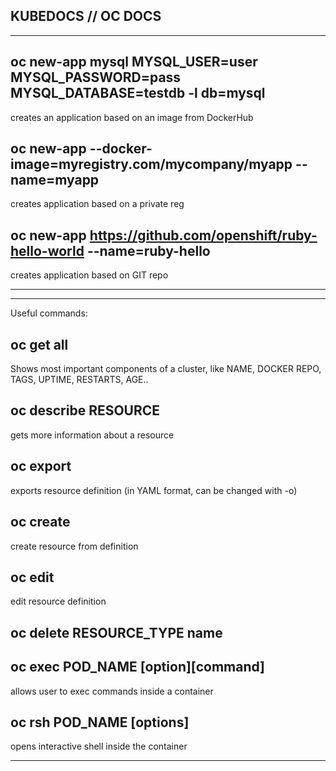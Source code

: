 ## KUBEDOCS // OC DOCS

---------------------------------------------------------------------------------------------

## oc new-app mysql MYSQL_USER=user MYSQL_PASSWORD=pass MYSQL_DATABASE=testdb -l db=mysql

creates an application based on an image from DockerHub

## oc new-app --docker-image=myregistry.com/mycompany/myapp --name=myapp

creates application based on a private reg

## oc new-app https://github.com/openshift/ruby-hello-world --name=ruby-hello

creates application based on GIT repo

----------------------------------------------------------------------------------------------


----------------------------------------------------------------------------------------------

Useful commands:

## oc get all 

Shows most important components of a cluster, like NAME, DOCKER REPO, TAGS, UPTIME, RESTARTS, AGE..

## oc describe RESOURCE

gets more information about a resource

## oc export

exports resource definition (in YAML format, can be changed with -o)

## oc create

create resource from definition

## oc edit

edit resource definition

## oc delete RESOURCE_TYPE name

## oc exec POD_NAME [option][command]
 
allows user to exec commands inside a container

## oc rsh POD_NAME [options]

opens interactive shell inside the container

----------------------------------------------------------------------------------------------
